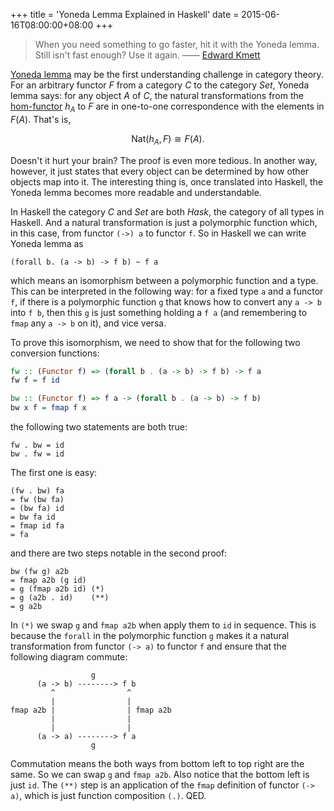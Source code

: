 +++
title = 'Yoneda Lemma Explained in Haskell'
date = 2015-06-16T08:00:00+08:00
+++

> When you need something to go faster, hit it with the Yoneda lemma.
> Still isn't fast enough? Use it again.
> —— [Edward Kmett](https://twitter.com/kmett/status/546533863636627456)

[Yoneda lemma](https://en.wikipedia.org/wiki/Yoneda_lemma)
may be the first understanding challenge in category theory.
For an arbitrary functor $F$ from a category $C$ to the category $Set$,
Yoneda lemma says:
for any object $A$ of $C$, the natural transformations from
the [hom-functor](http://ncatlab.org/nlab/show/hom-functor) $h_A$ to $F$
are in one-to-one correspondence with the elements in $F(A)$.
That's is,

$$ \mathrm{Nat}(h_A,F) \cong F(A). $$

Doesn't it hurt your brain? The proof is even more tedious.
In another way, however, it just states that every object
can be determined by how other objects map into it.
The interesting thing is, once translated into Haskell,
the Yoneda lemma becomes more readable and understandable.

In Haskell the category $C$ and $Set$ are both $Hask$,
the category of all types in Haskell.
And a natural transformation is just a polymorphic function which,
in this case, from functor `(->) a` to functor `f`.
So in Haskell we can write Yoneda lemma as

    (forall b. (a -> b) -> f b) ~ f a

which means an isomorphism between a polymorphic function and a type.
This can be interpreted in the following way: for a fixed type `a` and a functor `f`,
if there is a polymorphic function `g` that knows how to convert any `a -> b` into `f b`,
then this `g` is just something holding a `f a`
(and remembering to `fmap` any `a -> b` on it), and vice versa.

To prove this isomorphism, we need to show that for the following two conversion functions:

```haskell
fw :: (Functor f) => (forall b . (a -> b) -> f b) -> f a
fw f = f id

bw :: (Functor f) => f a -> (forall b . (a -> b) -> f b)
bw x f = fmap f x
```

the following two statements are both true:

```
fw . bw = id
bw . fw = id
```

The first one is easy:

```
(fw . bw) fa
= fw (bw fa)
= (bw fa) id
= bw fa id
= fmap id fa
= fa
```

and there are two steps notable in the second proof:

```
bw (fw g) a2b
= fmap a2b (g id)
= g (fmap a2b id) (*)
= g (a2b . id)    (**)
= g a2b
```

In `(*)` we swap `g` and `fmap a2b` when apply them to `id` in sequence.
This is because the `forall` in the polymorphic function `g`
makes it a natural transformation from functor `(-> a)` to functor `f`
and ensure that the following diagram commute:

```
                  g
      (a -> b) --------> f b
         ^                ^
         |                |
fmap a2b |                | fmap a2b
         |                |
         |                |
      (a -> a) --------> f a
                  g
```

Commutation means the both ways from bottom left to top right are the same.
So we can swap `g` and `fmap a2b`. Also notice that the bottom left is just `id`.
The `(**)` step is an application of the `fmap` definition of functor `(-> a)`,
which is just function composition `(.)`. QED.
